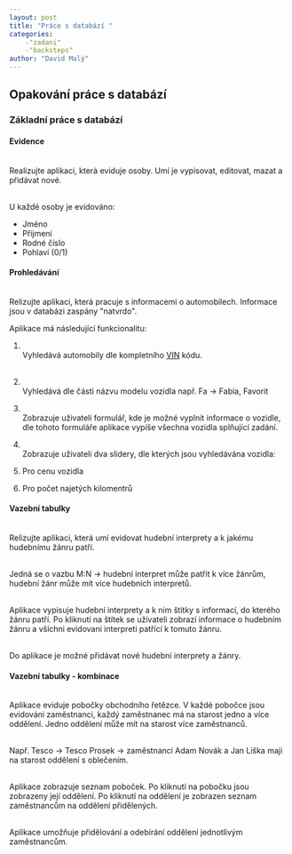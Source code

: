 ```yaml
---
layout: post
title: "Práce s databází "
categories:
    -"zadani"
    -"backsteps"
author: "David Malý"
--- 
```



## Opakování práce s databází

### Základní práce s databází

#### Evidence


<br>        Realizujte aplikaci, která eviduje osoby. Umí je vypisovat, editovat, mazat a přidávat nové.<br>



<br>        U každé osoby je evidováno:<br>


- Jméno
- Přijmení
- Rodné číslo
- Pohlaví (0/1)


#### Prohledávání


<br>        Relizujte aplikaci, která pracuje s informacemi o automobilech. Informace jsou v databázi zaspány "natvrdo".<br>



Aplikace má následující funkcionalitu:


1. <br>                Vyhledává automobily dle kompletního [VIN](https://cs.wikipedia.org/wiki/Identifika%C4%8Dn%C3%AD_%C4%8D%C3%ADslo_vozidla) kódu.<br><br>
2. <br>                Vyhledává dle části názvu modelu vozidla např. Fa -> Fabia, Favorit<br>
3. <br>                Zobrazuje uživateli formulář, kde je možné vyplnit informace o vozidle, dle tohoto formuláře aplikace vypíše všechna vozidla splňující zadání.<br>
4. <br>                Zobrazuje uživateli dva slidery, dle kterých jsou vyhledávána vozidla:<br>


  1. Pro cenu vozidla
  2. Pro počet najetých kilomentrů


#### Vazební tabulky


<br>        Relizujte aplikaci, která umí evidovat hudební interprety a k jakému hudebnímu žánru patří.<br>



<br>        Jedná se o vazbu M:N -> hudební interpret může patřit k více žánrům, hudební žánr může mít více hudebních interpretů.<br>



<br>        Aplikace vypisuje hudební interprety a k nim štítky s informací, do kterého žánru patří. Po kliknutí na štítek se uživateli zobrazí informace o hudebním žánru a všichni evidovaní interpreti patřící k tomuto žánru.<br>



<br>        Do aplikace je možné přidávat nové hudební interprety a žánry.<br>


#### Vazební tabulky - kombinace


<br>        Aplikace eviduje pobočky obchodního řetězce. V každé pobočce jsou evidováni zaměstnanci, každý zaměstnanec má na starost jedno a více oddělení. Jedno oddělení může mít na starost více zaměstnanců.<br>



<br>        Např. Tesco -> Tesco Prosek -> zaměstnanci Adam Novák a Jan Liška mají na starost oddělení s oblečením.<br>



<br>        Aplikace zobrazuje seznam poboček. Po kliknutí na pobočku jsou zobrazeny její oddělení. Po kliknutí na oddělení je zobrazen seznam zaměstnancům na oddělení přidělených.<br>



<br>        Aplikace umožňuje přidělování a odebírání oddělení jednotlivým zaměstnancům.<br>

